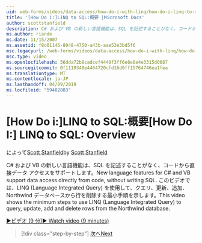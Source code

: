 ```yaml
---
uid: web-forms/videos/data-access/how-do-i-with-linq/how-do-i-linq-to-sql-overview
title: '[How Do i:]LINQ to SQL:概要 |Microsoft Docs'
author: scottstanfield
description: C# および VB の新しい言語機能は、SQL を記述することがなく、コードから直接データ アクセスをサポートします。 このビデオは、LINQ (Language int です。... を使用する最小手順を示しています。
ms.author: riande
ms.date: 11/15/2007
ms.assetid: f8d01146-8048-4750-a43b-aae53e3bd5f6
msc.legacyurl: /web-forms/videos/data-access/how-do-i-with-linq/how-do-i-linq-to-sql-overview
msc.type: video
ms.openlocfilehash: 56dda72b8cadcef4449f3ff6e8e8e4e3315d0687
ms.sourcegitcommit: 0f1119340e4464720cfd16d0ff15764746ea1fea
ms.translationtype: MT
ms.contentlocale: ja-JP
ms.lasthandoff: 04/09/2019
ms.locfileid: "59402883"
---
```

# <a name="how-do-i-linq-to-sql-overview"></a><span data-ttu-id="917f1-104">[How Do i:]LINQ to SQL:概要</span><span class="sxs-lookup"><span data-stu-id="917f1-104">[How Do I:] LINQ to SQL: Overview</span></span>

<span data-ttu-id="917f1-105">によって[Scott Stanfield](https://github.com/scottstanfield)</span><span class="sxs-lookup"><span data-stu-id="917f1-105">by [Scott Stanfield](https://github.com/scottstanfield)</span></span>

<span data-ttu-id="917f1-106">C# および VB の新しい言語機能は、SQL を記述することがなく、コードから直接データ アクセスをサポートします。</span><span class="sxs-lookup"><span data-stu-id="917f1-106">New language features for C# and VB support data access directly from code, without writing SQL.</span></span> <span data-ttu-id="917f1-107">このビデオでは、LINQ (Language Integrated Query) を使用して、クエリ、更新、追加、Northwind データベースから行を削除する最小手順を示します。</span><span class="sxs-lookup"><span data-stu-id="917f1-107">This video shows the minimum steps to use LINQ (Language Integrated Query) to query, update, add and delete rows from the Northwind database.</span></span>

[<span data-ttu-id="917f1-108">&#9654;ビデオ (9 分)</span><span class="sxs-lookup"><span data-stu-id="917f1-108">&#9654; Watch video (9 minutes)</span></span>](https://channel9.msdn.com/Blogs/ASP-NET-Site-Videos/how-do-i-linq-to-sql-overview)

> [!div class="step-by-step"]
> [<span data-ttu-id="917f1-109">次へ</span><span class="sxs-lookup"><span data-stu-id="917f1-109">Next</span></span>](how-do-i-linq-to-sql-data-model.md)
